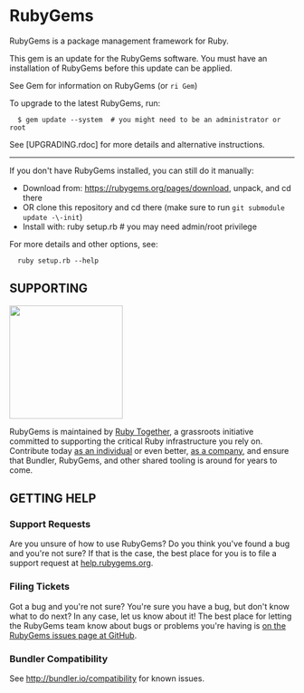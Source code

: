 # RubyGems

RubyGems is a package management framework for Ruby.

This gem is an update for the RubyGems software. You must have an
installation of RubyGems before this update can be applied.

See Gem for information on RubyGems (or `ri Gem`)

To upgrade to the latest RubyGems, run:

```
  $ gem update --system  # you might need to be an administrator or root
```

See [UPGRADING.rdoc] for more details and alternative instructions.

-----

If you don't have RubyGems installed, you can still do it manually:

* Download from: https://rubygems.org/pages/download, unpack, and cd there
* OR clone this repository and cd there (make sure to run `git submodule update -\-init`)
* Install with: ruby setup.rb  # you may need admin/root privilege

For more details and other options, see:

```
  ruby setup.rb --help
```

## SUPPORTING

<a href="https://rubytogether.org/"><img src="https://rubytogether.org/images/rubies.svg" width=200></a>

RubyGems is maintained by [Ruby Together](https://rubytogether.org), a grassroots initiative committed to supporting the critical Ruby infrastructure you rely on. Contribute today [as an individual](https://rubytogether.org/developers) or even better, [as a company](https://rubytogether.org/companies), and ensure that Bundler, RubyGems, and other shared tooling is around for years to come.

## GETTING HELP

### Support Requests

Are you unsure of how to use RubyGems?  Do you think you've found a bug and
you're not sure?  If that is the case, the best place for you is to file a
support request at [help.rubygems.org](http://help.rubygems.org).

### Filing Tickets

Got a bug and you're not sure?  You're sure you have a bug, but don't know
what to do next?  In any case, let us know about it!  The best place
for letting the RubyGems team know about bugs or problems you're having is
[on the RubyGems issues page at GitHub](http://github.com/rubygems/rubygems/issues).

### Bundler Compatibility

See http://bundler.io/compatibility for known issues.
